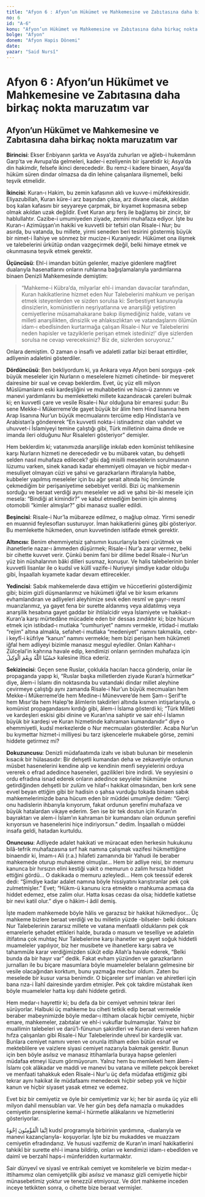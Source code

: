 ```yaml
---
title: "Afyon 6 : Afyon’un Hükümet ve Mahkemesine ve Zabıtasına daha birkaç nokta maruzatım var"
no: 6
id: "A-6"
konu: "Afyon’un Hükümet ve Mahkemesine ve Zabıtasına daha birkaç nokta maruzatım var"
bolge: "Afyon"
donem: "Afyon Hapis Dönemi"
date: 
yazar: "Said Nursî"
---
```


# Afyon 6 : Afyon’un Hükümet ve Mahkemesine ve Zabıtasına daha birkaç nokta maruzatım var

## Afyon’un Hükümet ve Mahkemesine ve Zabıtasına daha birkaç nokta maruzatım var

**Birincisi**: Ekser Enbiyanın şarkta ve Asya’da zuhurları ve ağleb-i hukemânın Garp’ta ve Avrupa’da gelmeleri, kader-i ezeliyenin bir işaretidir ki; Asya’da din hakimdir, felsefe ikinci derecededir. Bu remz-i kadere binaen, Asya’da hüküm süren dindar olmazsa da din lehine çalışanlara ilişmemeli, belki teşvik etmelidir.

**İkincisi**: Kuran-ı Hakim, bu zemin kafasının aklı ve kuvve-i müfekkiresidir. Eliyazubillah, Kuran küre-i arz başından çıksa, arz divane olacak, akıldan boş kalan kafasını bir seyyareye çarpmak, bir kıyamet kopmasına sebep olmak akıldan uzak değildir. Evet Kuran arşı ferş ile bağlamış bir zincir, bir hablullahtır. Cazibe-i umumiyeden ziyade, zemini muhafaza ediyor. İşte bu Kuran-ı Azimüşşan’ın hakiki ve kuvvetli bir tefsiri olan Risale-i Nur; bu asırda, bu vatanda, bu millete, yirmi seneden beri tesirini göstermiş büyük bir nimet-i İlahiye ve sönmez bir mucize-i Kuraniyedir. Hükümet ona ilişmek ve talebelerini ürkütüp ondan vazgeçirmek değil, belki himaye etmek ve okunmasına teşvik etmek gerektir.

**Üçüncüsü**: Ehl-i imandan bütün gelenler, maziye gidenlere mağfiret dualarıyla hasenatlarını onların ruhlarına bağışlamalarıyla yardımlarına binaen Denizli Mahkemesinde demiştim:

> “Mahkeme-i Kübra’da, milyarlar ehl-i imandan davacılar tarafından, Kuran hakikatlerine hizmet eden Nur Talebelerini mahkum ve perişan etmek isteyenlerden ve sizden sorulsa ki: Serbestiyet kanunuyla dinsizlerin, komünistlerin neşriyatlarına ve anarşiliği yetiştiren cemiyetlerine müsamahakarane bakıp ilişmediğiniz halde, vatanı ve milleti anarşilikten, dinsizlik ve ahlaksızlıktan ve vatandaşlarını ölümün idam-ı ebedîsinden kurtarmağa çalışan Risale-i Nur ve Talebelerini neden hapisler ve tazyiklerle perişan etmek istediniz!’ diye sizlerden sorulsa ne cevap vereceksiniz? Biz de, sizlerden soruyoruz.”

Onlara demiştim. O zaman o insaflı ve adaletli zatlar bizi beraat ettirdiler, adliyenin adaletini gösterdiler.

**Dördüncüsü**: Ben bekliyordum ki, ya Ankara veya Afyon beni sorguya -pek büyük meseleler için Nurların o meselelere hizmeti cihetinde- bir meşveret dairesine bir sual ve cevap beklerdim. Evet, üç yüz elli milyon Müslümanların eski kardeşliğini ve muhabbetini ve hüsn-ü zannını ve manevi yardımlarını bu memleketteki millete kazandıracak çareleri bulmak ki; en kuvvetli çare ve vesile Risale-i Nur olduğuna bir emaresi şudur: Bu sene Mekke-i Mükerreme’de gayet büyük bir âlim hem Hind lisanına hem Arap lisanına Nur’un büyük mecmualarını tercüme edip Hindistan’a ve Arabistan’a göndererek “En kuvvetli nokta-i istinadımız olan vahdet ve uhuvvet-i İslamiyeyi temine çalıştığı gibi, Türk milletinin daima dinde ve imanda ileri olduğunu Nur Risaleleri gösteriyor” demişler.

Hem beklerdim ki; vatanımızda anarşiliğe inkılab eden komünist tehlikesine karşı Nurların hizmeti ne derecededir ve bu mübarek vatan, bu dehşetli selden nasıl muhafaza edilecek? gibi dağ misilli meselelerin sorulmasının lüzumu varken, sinek kanadı kadar ehemmiyeti olmayan ve hiçbir medar-ı mesuliyet olmayan cüzi ve şahsi ve garazkarların iftiralarıyla habbe, kubbeler yapılmış meseleler için bu ağır şerait altında hiç ömrümde çekmediğim bir perişaniyetime sebebiyet verildi. Bizi üç mahkemenin sorduğu ve beraat verdiği aynı meseleler ve adi ve şahsi bir-iki mesele için mesela: “Bindiği at kimindir?” ve kabul etmediğim benim için alınmış otomobili “kimler almışlar?” gibi manasız sualler edildi.

**Beşincisi**: Risale-i Nur’la mübareze edilmez, o mağlup olmaz. Yirmi senedir en muannid feylesofları susturuyor. İman hakikatlerini güneş gibi gösteriyor. Bu memlekette hükmeden, onun kuvvetinden istifade etmek gerektir.

**Altıncısı**: Benim ehemmiyetsiz şahsımın kusurlarıyla beni çürütmek ve ihanetlerle nazar-ı âmmeden düşürmek; Risale-i Nur’a zarar vermez, belki bir cihette kuvvet verir. Çünkü benim fani bir dilime bedel Risale-i Nur’un yüz bin nüshalarının bâki dilleri susmaz, konuşur. Ve halis talebelerinin binler kuvvetli lisanlar ile o kudsî ve küllî vazife-i Nuriyeyi şimdiye kadar olduğu gibi, İnşaallah kıyamete kadar devam ettirecekler.

**Yedincisi**: Sabık mahkemelerde dava ettiğim ve hüccetlerini gösterdiğimiz gibi; bizim gizli düşmanlarımız ve hükümeti iğfal ve bir kısım erkanını evhamlandıran ve adliyeleri aleyhimize sevk eden resmî ve gayr-ı resmî muarızlarımız, ya gayet fena bir surette aldanmış veya aldatılmış veya anarşilik hesabına gayet gaddar bir ihtilalcidir veya İslamiyete ve hakikat-ı Kuran’a karşı mürtedâne mücadele eden bir dessas zındıktır ki; bize hücum etmek için istibdad-ı mutlaka “cumhuriyet” namını vermekle, irtidad-i mutlakı “rejim” altına almakla, sefahet-i mutlaka “medeniyet” namını takmakla, cebr-i keyfî-i küfrîye “kanun” namını vermekle; hem bizi perişan hem hükümeti iğfal hem adliyeyi bizimle manasız meşgul eylediler. Onları Kahhar-ı Zülcelal’in kahrına havale edip, kendimizi onların şerrinden muhafaza için <span class="arabic" dir="rtl" title="Meal: “Allah bize yeter, O ne güzel vekildir!” [Âl-i İmrân Sûresi, 3:173]">حَسْبُنَا اللّٰهُ وَنِعْمَ الْوَكِيلُ</span> kalesine iltica ederiz.

**Sekizincisi**: Geçen sene Ruslar, çoklukla hacıları hacca gönderip, onlar ile propaganda yapıp ki, “Ruslar başka milletlerden ziyade Kuran’a hürmetkar” diye, âlem-i İslamı din noktasında bu vatandaki dindar millet aleyhine çevirmeye çalıştığı aynı zamanda Risale-i Nur’un büyük mecmuaları hem Mekke-i Mükerreme’de hem Medine-i Münevvere’de hem Şam-ı Şerif’te hem Mısır’da hem Halep’te âlimlerin takdirleri altında kısmen intişarlarıyla, o komünist propagandasını kırdığı gibi, âlem-i İslama gösterdi ki; “Türk Milleti ve kardeşleri eskisi gibi dinine ve Kuran’ına sahiptir ve sair ehl-i İslamın büyük bir kardeşi ve Kuran hizmetinde kahraman kumandanıdır” diye o ehemmiyetli, kudsî merkezlerde o Nur mecmuaları gösterdiler. Acaba Nur’un bu kıymettar hizmet-i milliyesi bu tarz işkencelerle mukabele görse, zemini hiddete getirmez mi?

**Dokuzuncusu**: Denizli müdafaatımda izahı ve isbatı bulunan bir meselenin kısacık bir hülasasıdır: Bir dehşetli kumandan deha ve zekavetiyle ordunun müsbet hasenelerini kendine alıp ve kendinin menfi seyyielerini orduya vererek o efrad adedince haseneleri, gazilikleri bire indirdi. Ve seyyiesini o ordu efradına isnad ederek onların adedince seyyieler hükmüne getirdiğinden dehşetli bir zulüm ve hilaf-ı hakikat olmasından, ben kırk sene evvel beyan ettiğim gibi bir hadisin o şahsa vurduğu tokada binaen sabık mahkemelerimizde bana hücum eden bir müddei umumîye dedim: “Gerçi onu hadislerin ihbarıyla kırıyorum, fakat ordunun şerefini muhafaza ve büyük hatalardan vikaye ederim. Sen ise bir tek dostun için Kuran’ın bayraktarı ve alem-i İslam’ın kahraman bir kumandanı olan ordunun şerefini kırıyorsun ve hasenelerini hiçe indiriyorsun.” dedim. İnşaallah o müddei insafa geldi, hatadan kurtuldu.

**Onuncusu**: Adliyede adalet hakikati ve müracaat eden herkesin hukukunu bilâ-tefrik muhafazasına sırf hak namına çalışmak vazifesi hükmettiğine binaendir ki, İmam-ı Ali (r.a.) hilafeti zamanında bir Yahudi ile beraber mahkemede oturup muhakeme olmuşlar... Hem bir adliye reisi, bir memuru kanunca bir hırsızın elini kestiği vakit o memurun o zalim hırsıza hiddet ettiğini gördü... O dakikada o memuru azleyledi... Hem çok teessüf ederek dedi: “Şimdiye kadar adalet namına böyle hissiyatını karıştıranlar pek çok zulmetmişler.” Evet; “Hükm-ü kanunu icra etmekte o mahkuma acımasa da hiddet edemez, etse zalim olur. Hatta kısas cezası da olsa; hiddetle katletse bir nevi katil olur.” diye o hâkim-i âdil demiş.

İşte madem mahkemede böyle hâlis ve garazsız bir hakikat hükmediyor... Üç mahkeme bizlere beraat verdiği ve bu milletin yüzde -bilseler- belki doksanı Nur Talebelerinin zararsız millete ve vatana menfaatli olduklarını pek çok emarelerle şehadet ettikleri halde, burada o masum ve teselliye ve adaletin iltifatına çok muhtaç Nur Talebelerine karşı ihanetler ve gayet soğuk hiddetli muameleler yapılıyor, biz her musibete ve ihanetlere karşı sabra ve tahammüle karar verdiğimizden sükût edip Allah’a havale ederek, “Belki bunda da bir hayır var” dedik. Fakat evham yüzünden ve garazkarların jurnalları ile bu biçare masumlara böyle muameleler belaların gelmesine bir vesile olacağından korktum, bunu yazmağa mecbur oldum. Zaten bu meselede bir kusur varsa benimdir. O biçareler sırf imanları ve ahiretleri için bana rıza-i İlahî dairesinde yardım etmişler. Pek çok takdire müstahak iken böyle muameleler hatta kışı dahi hiddete getirdi.

Hem medar-ı hayrettir ki; bu defa da bir cemiyet vehmini tekrar ileri sürüyorlar. Halbuki üç mahkeme bu ciheti tetkik edip beraat vermekle beraber mabeynimizde böyle medar-ı ittiham olacak hiçbir cemiyete, hiçbir emare, mahkemeler, zabıtalar ve ehl-i vukuflar bulmamışlar. Yalnız bir muallimin talebeleri ve darü’l-fünunun şakirdleri ve Kuran dersi veren hafızın hıfza çalışanları gibi Risale-i Nur Talebelerinde uhrevî bir kardeşlik var. Bunlara cemiyet namını veren ve onunla ittiham eden bütün esnaf ve mekteblilere ve vaizlere siyasi cemiyet nazarıyla bakmak gerektir. Bunun için ben böyle asılsız ve manasız ittihamlarla buraya hapse gelenleri müdafaa etmeyi lüzum görmüyorum. Yalnız hem bu memleketi hem âlem-i İslamı çok alâkadar ve maddi ve manevi bu vatana ve millete pekçok bereket ve menfaati tahakkuk eden Risale-i Nur’u üç defa müdafaa ettiğimiz gibi tekrar aynı hakikat ile müdafaamı menedecek hiçbir sebep yok ve hiçbir kanun ve hiçbir siyaset yasak etmez ve edemez.

Evet biz bir cemiyetiz ve öyle bir cemiyetimiz var ki; her bir asırda üç yüz elli milyon dahil mensubları var. Ve her gün beş defa namazla o mukaddes cemiyetin prensiplerine kemal-i hürmetle alâkalarını ve hizmetlerini gösteriyorlar.

<span class="arabic" dir="rtl" title="Meal: “Mü'minler ancak kardeştirler.” [Hucurât Sûresi, 49:10]">اِنَّمَا الْمُؤْمِنُونَ اِخْوَةٌ</span> kudsî programıyla birbirinin yardımına, -dualarıyla ve manevi kazançlarıyla- koşuyorlar. İşte biz bu mukaddes ve muazzam cemiyetin efradındanız. Ve hususi vazifemiz de Kuran’ın imanî hakikatlerini tahkikî bir surette ehl-i imana bildirip, onları ve kendimizi idam-ı ebedîden ve daimî ve berzahî haps-i münferidden kurtarmaktır.

Sair dünyevî ve siyasî ve entrikalı cemiyet ve komitelerle ve bizim medar-ı ittihamımız olan cemiyetçilik gibi asılsız ve manasız gizli cemiyetle hiçbir münasebetimiz yoktur ve tenezzül etmiyoruz. Ve dört mahkeme inceden inceye tetkikten sonra, o cihette bize beraat vermişler.
